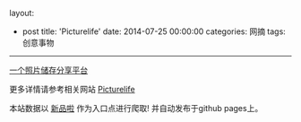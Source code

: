 layout: 
  - post 
title: 'Picturelife' 
date: 2014-07-25 00:00:00 
categories: 网摘 
tags: 创意事物 
---

<a href="http://xinpinla.com/product/267" title="查看产品详情">
								一个照片储存分享平台							</a>  

更多详情请参考相关网站 [Picturelife](https://picturelife.com)  

本站数据以 [新品啦](http://xinpinla.com/) 作为入口点进行爬取! 并自动发布于github pages上。  
